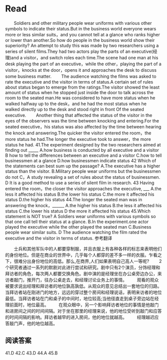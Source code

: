 # Read
　　Soldiers and other military people wear uniforms with various other symbols to indicate their status.But in the business world everyone wears more or less similar suits，and you cannot tell at a glance who ranks higher or lower than another.So how do people in the business world show their superiority? An attempt to study this was made by two researchers using a series of silent films.They had two actors play the parts of an executive(经理)and a visitor，and switch roles each time.The scene had one man at his desk playing the part of an executive，while the other，playing the part of a visitor，knocks at the door，opens it and approaches the desk to discuss some business matter.
　　The audience watching the films was asked to rate the executive and the visitor in terms of status.A certain set of rules about status began to emerge from the ratings.The visitor showed the least amount of status when he stopped just inside the door to talk across the room to the seated man.He was considered to have more status when he walked halfway up to the desk，and he had the most status when he walked directly up to the desk and stood right in front Of the seated executive.
　　Another thing that affected the status of the visitor in the eyes of the observers was the time between knocking and entering.For the seated executive，his status was also affected by the time between hearing the knock and answering.The quicker the visitor entered the room，the more status he had.The longer the executive took to answer，the more status he had.
41.The experiment designed by the two researchers aimed at finding out _____
A.how business is conducted by all executive and a visitor B how to tell the differences between an executive and a visitor
C.how to tell businessmen at a glance D.how businessmen indicate status
42 Which of the statements can best sum up the passage? 
A.The executive has a higher status than the visitor. B.Military people wear uniforms but the businessmen do not
C，A study revealing a set of rules about the status of businessmen. D It is a good method to use a series of silent film in research.
43 Having entered the room，the closer the visitor approaches the executive, ___
A.the less it affected his status B.the lower his status
C.the more it affected his status D.the higher his status
44.The longer the seated man was in answering the knock，______
A.the higher his status B.the less it affected his status
C.the lower his status D the more it affected his status
45.Which statement is NOT true? 
A Soldiers wear uniforms with various symbols so that one call tell their status at a glance.
B.In the experiment.one actor played the executive while the other played the seated man
C.Business people wear similar suits.
D The audience watching the film rated the executive and the visitor in terms of status.
参考翻译

　　士兵和其他军队中的人都要穿制服，并且衣服上有各种各样的标志来表明他们的身份地位。但是在商业的世界中，几乎每个人都穿的差不多一样的衣服。乍看之下，很难分出身份地位的高低。那么,在商界,人们如果表明自己高人一等呢?
　　2个研究者通过一系列的默剧对此进行尝试和研究。剧中只有2个演员，分饰经理和拜访者的角色，每次两人都要交换角色。剧中演的是经理坐在办公桌旁边办公，来访者敲门，推开门，往办公桌走去，和经理讨论业务上的事情。
　　观看的观众被要求说出经理和拜访者的地位孰高孰低。从观众的意见总结出一套地位的归路。当拜访者站在刚进门的地方，远远的穿过整个房间和经理说话，表明来访者的地位最低。当拜访者站在门和桌子的中间时，地位较高;当他径直走到桌子旁边站在经理前面时，地位最高。
　　在观众眼中，另一个影响拜访者地位的事情是他敲门和进房间之间的时间间隔。对于坐在那里的经理来说，他的地位受听到敲门和应答的时间间隔的影响。拜访者越早的进入房间，他的地位就越高。
　　经理越迟应答敲门声，他的地位越高。
## 阅读答案
41.D
42.C
43.D
44.A
45.B
